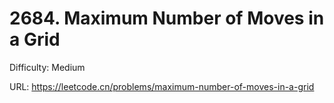 # 2684. Maximum Number of Moves in a Grid

Difficulty: Medium

URL: https://leetcode.cn/problems/maximum-number-of-moves-in-a-grid

